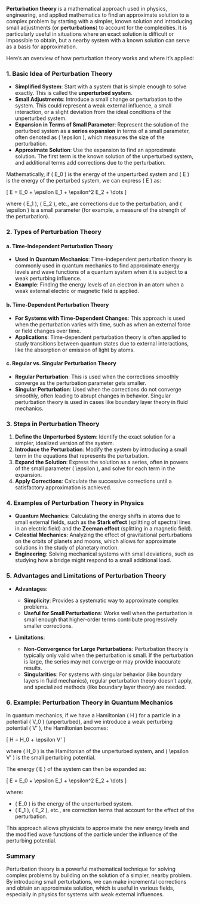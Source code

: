 **Perturbation theory** is a mathematical approach used in physics, engineering, and applied mathematics to find an approximate solution to a complex problem by starting with a simpler, known solution and introducing small adjustments (or **perturbations**) to account for the complexities. It is particularly useful in situations where an exact solution is difficult or impossible to obtain, but a nearby system with a known solution can serve as a basis for approximation.

Here’s an overview of how perturbation theory works and where it’s applied:

### 1. **Basic Idea of Perturbation Theory**
   - **Simplified System**: Start with a system that is simple enough to solve exactly. This is called the **unperturbed system**.
   - **Small Adjustments**: Introduce a small change or perturbation to the system. This could represent a weak external influence, a small interaction, or a slight deviation from the ideal conditions of the unperturbed system.
   - **Expansion in Terms of Small Parameter**: Represent the solution of the perturbed system as a **series expansion** in terms of a small parameter, often denoted as \( \epsilon \), which measures the size of the perturbation.
   - **Approximate Solution**: Use the expansion to find an approximate solution. The first term is the known solution of the unperturbed system, and additional terms add corrections due to the perturbation.

Mathematically, if \( E_0 \) is the energy of the unperturbed system and \( E \) is the energy of the perturbed system, we can express \( E \) as:

\[
E = E_0 + \epsilon E_1 + \epsilon^2 E_2 + \dots
\]

where \( E_1 \), \( E_2 \), etc., are corrections due to the perturbation, and \( \epsilon \) is a small parameter (for example, a measure of the strength of the perturbation).

### 2. **Types of Perturbation Theory**

#### **a. Time-Independent Perturbation Theory**
   - **Used in Quantum Mechanics**: Time-independent perturbation theory is commonly used in quantum mechanics to find approximate energy levels and wave functions of a quantum system when it is subject to a weak perturbing influence.
   - **Example**: Finding the energy levels of an electron in an atom when a weak external electric or magnetic field is applied.

#### **b. Time-Dependent Perturbation Theory**
   - **For Systems with Time-Dependent Changes**: This approach is used when the perturbation varies with time, such as when an external force or field changes over time.
   - **Applications**: Time-dependent perturbation theory is often applied to study transitions between quantum states due to external interactions, like the absorption or emission of light by atoms.

#### **c. Regular vs. Singular Perturbation Theory**
   - **Regular Perturbation**: This is used when the corrections smoothly converge as the perturbation parameter gets smaller.
   - **Singular Perturbation**: Used when the corrections do not converge smoothly, often leading to abrupt changes in behavior. Singular perturbation theory is used in cases like boundary layer theory in fluid mechanics.

### 3. **Steps in Perturbation Theory**

   1. **Define the Unperturbed System**: Identify the exact solution for a simpler, idealized version of the system.
   2. **Introduce the Perturbation**: Modify the system by introducing a small term in the equations that represents the perturbation.
   3. **Expand the Solution**: Express the solution as a series, often in powers of the small parameter \( \epsilon \), and solve for each term in the expansion.
   4. **Apply Corrections**: Calculate the successive corrections until a satisfactory approximation is achieved.

### 4. **Examples of Perturbation Theory in Physics**

   - **Quantum Mechanics**: Calculating the energy shifts in atoms due to small external fields, such as the **Stark effect** (splitting of spectral lines in an electric field) and the **Zeeman effect** (splitting in a magnetic field).
   - **Celestial Mechanics**: Analyzing the effect of gravitational perturbations on the orbits of planets and moons, which allows for approximate solutions in the study of planetary motion.
   - **Engineering**: Solving mechanical systems with small deviations, such as studying how a bridge might respond to a small additional load.

### 5. **Advantages and Limitations of Perturbation Theory**

   - **Advantages**:
     - **Simplicity**: Provides a systematic way to approximate complex problems.
     - **Useful for Small Perturbations**: Works well when the perturbation is small enough that higher-order terms contribute progressively smaller corrections.

   - **Limitations**:
     - **Non-Convergence for Large Perturbations**: Perturbation theory is typically only valid when the perturbation is small. If the perturbation is large, the series may not converge or may provide inaccurate results.
     - **Singularities**: For systems with singular behavior (like boundary layers in fluid mechanics), regular perturbation theory doesn’t apply, and specialized methods (like boundary layer theory) are needed.

### 6. **Example: Perturbation Theory in Quantum Mechanics**

In quantum mechanics, if we have a Hamiltonian \( H \) for a particle in a potential \( V_0 \) (unperturbed), and we introduce a weak perturbing potential \( V' \), the Hamiltonian becomes:

\[
H = H_0 + \epsilon V'
\]

where \( H_0 \) is the Hamiltonian of the unperturbed system, and \( \epsilon V' \) is the small perturbing potential.

The energy \( E \) of the system can then be expanded as:

\[
E = E_0 + \epsilon E_1 + \epsilon^2 E_2 + \dots
\]

where:
- \( E_0 \) is the energy of the unperturbed system.
- \( E_1 \), \( E_2 \), etc., are correction terms that account for the effect of the perturbation.

This approach allows physicists to approximate the new energy levels and the modified wave functions of the particle under the influence of the perturbing potential.

### Summary

Perturbation theory is a powerful mathematical technique for solving complex problems by building on the solution of a simpler, nearby problem. By introducing small perturbations, we can make incremental corrections and obtain an approximate solution, which is useful in various fields, especially in physics for systems with weak external influences.
